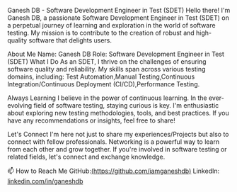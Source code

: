 Ganesh DB - Software Development Engineer in Test (SDET)
Hello there!  I'm Ganesh DB, a passionate Software Development Engineer in Test (SDET) on a perpetual journey of learning and exploration in the world of software testing. My mission is to contribute to the creation of robust and high-quality software that delights users.

About Me
Name: Ganesh DB
Role: Software Development Engineer in Test (SDET)
What I Do
As an SDET, I thrive on the challenges of ensuring software quality and reliability. My skills span across various testing domains, including:
Test Automation,Manual Testing,Continuous Integration/Continuous Deployment (CI/CD),Performance Testing.

 Always Learning
I believe in the power of continuous learning. In the ever-evolving field of software testing, staying curious is key. I'm enthusiastic about exploring new testing methodologies, tools, and best practices. If you have any recommendations or insights, feel free to share!

 Let's Connect
I'm here not just to share my experiences/Projects but also to connect with fellow professionals. Networking is a powerful way to learn from each other and grow together. If you're involved in software testing or related fields, let's connect and exchange knowledge.

📫 How to Reach Me
GitHub:[(https://github.com/iamganeshdb)](https://github.com/iamganeshdb)
LinkedIn:[ linkedin.com/in/ganeshdb](https://www.linkedin.com/in/ganeshdb/)
